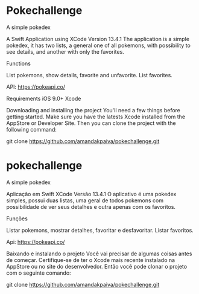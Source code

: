 
# Pokechallenge
A simple pokedex


A Swift Application using XCode Version 13.4.1
The application is a simple pokedex, it has two lists, a general one of all pokemons, with
possibility to see details, and another with only the favorites.

Functions

List pokemons, show details, favorite and unfavorite.
List favorites.


API: https://pokeapi.co/


Requirements
iOS 9.0+
Xcode 

Downloading and installing the project
You'll need a few things before getting started. Make sure you have the latests Xcode installed from the AppStore or Developer Site. Then you can clone the project with the following command:

git clone https://github.com/amandakpaiva/pokechallenge.git



# pokechallenge
A simple pokedex


Aplicação em Swift XCode Versão 13.4.1 
O aplicativo é uma pokedex simples, possui duas listas, uma geral de todos pokemons com
possibilidade de ver seus detalhes e outra apenas com os favoritos.

Funções

Listar pokemons, mostrar detalhes, favoritar e desfavoritar.
Listar favoritos.


Api: https://pokeapi.co/


Baixando e instalando o projeto
Você vai precisar de algumas coisas antes de começar. Certifique-se de ter o Xcode mais recente instalado na AppStore ou no site do desenvolvedor. Então você pode clonar o projeto com o seguinte comando:

git clone https://github.com/amandakpaiva/pokechallenge.git

